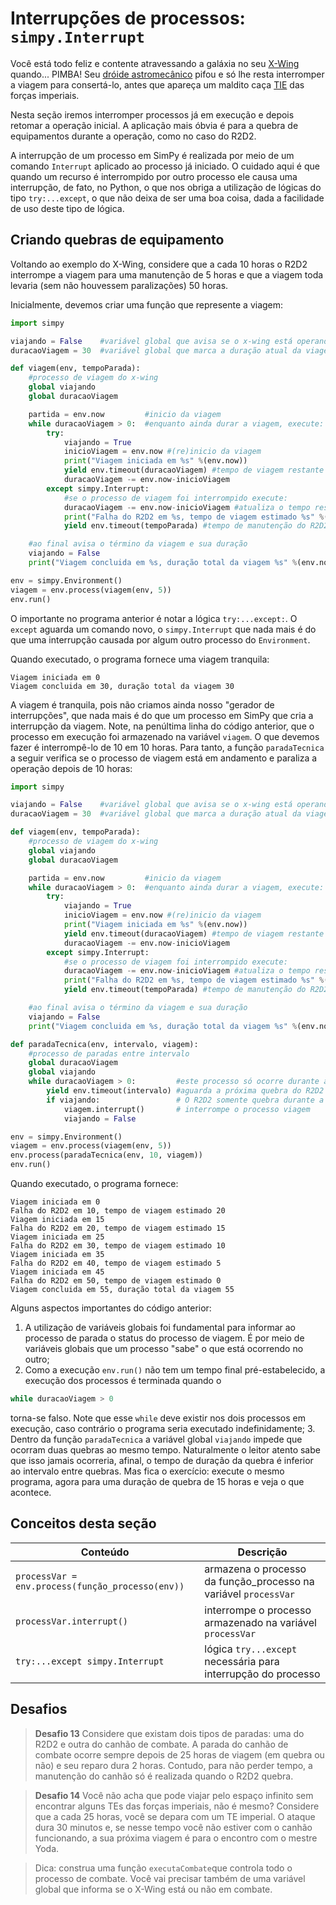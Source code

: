# Interrupções de processos: `simpy.Interrupt`

Você está todo feliz e contente atravessando a galáxia no seu [X-Wing](https://en.wikipedia.org/wiki/X-wing_fighter) quando... PIMBA! Seu [dróide astromecânico](https://pt.wikipedia.org/wiki/R2-D2) pifou e só lhe resta interromper a viagem para consertá-lo, antes que apareça um maldito caça [TIE](https://en.wikipedia.org/wiki/TIE_fighter) das forças imperiais.

Nesta seção iremos interromper processos já em execução e depois retomar a operação inicial. A aplicação mais óbvia é para a quebra de equipamentos durante a operação, como no caso do R2D2.

A interrupção de um processo em SimPy é realizada por meio de um comando `Interrupt` aplicado ao processo já iniciado. O cuidado aqui é que quando um recurso é interrompido por outro processo ele causa uma interrupção, de fato, no Python, o que nos obriga a utilização de lógicas do tipo `try:...except`, o que não deixa de ser uma boa coisa, dada a facilidade de uso deste tipo de lógica.

## Criando quebras de equipamento

Voltando ao exemplo do X-Wing, considere que a cada 10 horas o R2D2 interrompe a viagem para uma manutenção de 5 horas e que a viagem toda levaria \(sem não houvessem paralizações\) 50 horas.

Inicialmente, devemos criar uma função que represente a viagem:

```python
import simpy

viajando = False    #variável global que avisa se o x-wing está operando
duracaoViagem = 30  #variável global que marca a duração atual da viagem

def viagem(env, tempoParada):
    #processo de viagem do x-wing
    global viajando
    global duracaoViagem

    partida = env.now         #inicio da viagem
    while duracaoViagem > 0:  #enquanto ainda durar a viagem, execute:
        try:
            viajando = True
            inicioViagem = env.now #(re)inicio da viagem
            print("Viagem iniciada em %s" %(env.now))
            yield env.timeout(duracaoViagem) #tempo de viagem restante
            duracaoViagem -= env.now-inicioViagem
        except simpy.Interrupt:
            #se o processo de viagem foi interrompido execute:
            duracaoViagem -= env.now-inicioViagem #atualiza o tempo restante de viagem
            print("Falha do R2D2 em %s, tempo de viagem estimado %s" %(env.now, duracaoViagem ))
            yield env.timeout(tempoParada) #tempo de manutenção do R2D2

    #ao final avisa o término da viagem e sua duração
    viajando = False
    print("Viagem concluida em %s, duração total da viagem %s" %(env.now, env.now-partida))

env = simpy.Environment()
viagem = env.process(viagem(env, 5))
env.run()
```

O importante no programa anterior é notar a lógica `try:...except:`. O `except` aguarda um comando novo, o `simpy.Interrupt` que nada mais é do que uma interrupção causada por algum outro processo do `Environment`.

Quando executado, o programa fornece uma viagem tranquila:

```
Viagem iniciada em 0
Viagem concluida em 30, duração total da viagem 30
```

A viagem é tranquila, pois não criamos ainda nosso "gerador de interrupções", que nada mais é do que um processo em SimPy que cria a interrupção da viagem. 
Note, na penúltima linha do código anterior, que o processo em execução foi armazenado na variável `viagem`. O que devemos fazer é interrompê-lo de 10 em 10 horas. Para tanto, a função `paradaTecnica` a seguir verifica se o processo de viagem está em andamento e paraliza a operação depois de 10 horas:

```python
import simpy

viajando = False    #variável global que avisa se o x-wing está operando
duracaoViagem = 30  #variável global que marca a duração atual da viagem

def viagem(env, tempoParada):
    #processo de viagem do x-wing
    global viajando
    global duracaoViagem

    partida = env.now         #inicio da viagem
    while duracaoViagem > 0:  #enquanto ainda durar a viagem, execute:
        try:
            viajando = True
            inicioViagem = env.now #(re)inicio da viagem
            print("Viagem iniciada em %s" %(env.now))
            yield env.timeout(duracaoViagem) #tempo de viagem restante
            duracaoViagem -= env.now-inicioViagem
        except simpy.Interrupt:
            #se o processo de viagem foi interrompido execute:
            duracaoViagem -= env.now-inicioViagem #atualiza o tempo restante de viagem
            print("Falha do R2D2 em %s, tempo de viagem estimado %s" %(env.now, duracaoViagem ))
            yield env.timeout(tempoParada) #tempo de manutenção do R2D2

    #ao final avisa o término da viagem e sua duração
    viajando = False
    print("Viagem concluida em %s, duração total da viagem %s" %(env.now, env.now-partida))

def paradaTecnica(env, intervalo, viagem):
    #processo de paradas entre intervalo
    global duracaoViagem
    global viajando
    while duracaoViagem > 0:         #este processo só ocorre durante a viagem
        yield env.timeout(intervalo) #aguarda a próxima quebra do R2D2
        if viajando:                 # O R2D2 somente quebra durante a viagem
            viagem.interrupt()       # interrompe o processo viagem
            viajando = False

env = simpy.Environment()
viagem = env.process(viagem(env, 5))
env.process(paradaTecnica(env, 10, viagem))
env.run()
```

Quando executado, o programa fornece:

```
Viagem iniciada em 0
Falha do R2D2 em 10, tempo de viagem estimado 20
Viagem iniciada em 15
Falha do R2D2 em 20, tempo de viagem estimado 15
Viagem iniciada em 25
Falha do R2D2 em 30, tempo de viagem estimado 10
Viagem iniciada em 35
Falha do R2D2 em 40, tempo de viagem estimado 5
Viagem iniciada em 45
Falha do R2D2 em 50, tempo de viagem estimado 0
Viagem concluida em 55, duração total da viagem 55
```

Alguns aspectos importantes do código anterior:

1. A utilização de variáveis globais foi fundamental para informar ao processo de parada o status do processo de viagem. É por meio de variáveis globais que um processo "sabe" o que está ocorrendo no outro;
2. Como a execução `env.run()` não tem um tempo final pré-estabelecido, a execução dos processos é terminada quando o
```python
while duracaoViagem > 0
```
torna-se falso. Note que esse `while` deve existir nos dois processos em execução, caso contrário o programa seria executado indefinidamente;
3. Dentro da função `paradaTecnica` a variável global `viajando` impede que ocorram duas quebras ao mesmo tempo. Naturalmente o leitor atento sabe que isso jamais ocorreria, afinal, o tempo de duração da quebra é inferior ao intervalo entre quebras. Mas fica o exercício: execute o mesmo programa, agora para uma duração de quebra de 15 horas e veja o que acontece.

## Conceitos desta seção

| Conteúdo | Descrição |
| --- | --- |
| `processVar = env.process(função_processo(env))` | armazena o processo da função\_processo na variável `processVar` |
| `processVar.interrupt()` | interrompe o processo armazenado na variável `processVar` |
| `try:...except simpy.Interrupt` | lógica `try...except` necessária para interrupção do processo |

## Desafios

> **Desafio 13** Considere que existam dois tipos de paradas: uma do R2D2 e outra do canhão de combate. A parada do canhão de combate ocorre sempre depois de 25 horas de viagem \(em quebra ou não\) e seu reparo dura 2 horas. Contudo, para não perder tempo, a manutenção do canhão só é realizada quando o R2D2 quebra.

> **Desafio 14** Você não acha que pode viajar pelo espaço infinito sem encontrar alguns TEs das forças imperiais, não é mesmo? Considere que a cada 25 horas, você se depara com um TE imperial. O ataque dura 30 minutos e, se nesse tempo você não estiver com o canhão funcionando, a sua próxima viagem é para o encontro com o mestre Yoda.

>Dica: construa uma função `executaCombate`que controla todo o processo de combate. Você vai precisar também de uma variável global que informa se o X-Wing está ou não em combate.

